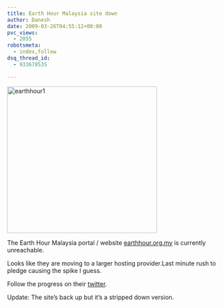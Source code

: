 ```yaml
---
title: Earth Hour Malaysia site down
author: Danesh
date: 2009-03-26T04:55:12+00:00
pvc_views:
  - 2055
robotsmeta:
  - index,follow
dsq_thread_id:
  - 933678535

---
```

<img loading="lazy" class="alignnone size-full wp-image-1324" title="earthhour1" src="/wp-content/uploads/2009/03/earthhour1.jpg" alt="earthhour1" width="350" height="342" />

The Earth Hour Malaysia portal / website [earthhour.org.my][1] is currently unreachable.

Looks like they are moving to a larger hosting provider.Last minute rush to pledge causing the spike I guess.

Follow the progress on their [twitter][2].

Update: The site&#8217;s back up but it&#8217;s a stripped down version.

 [1]: http://earthhour.org.my/
 [2]: http://twitter.com/EHMalaysia